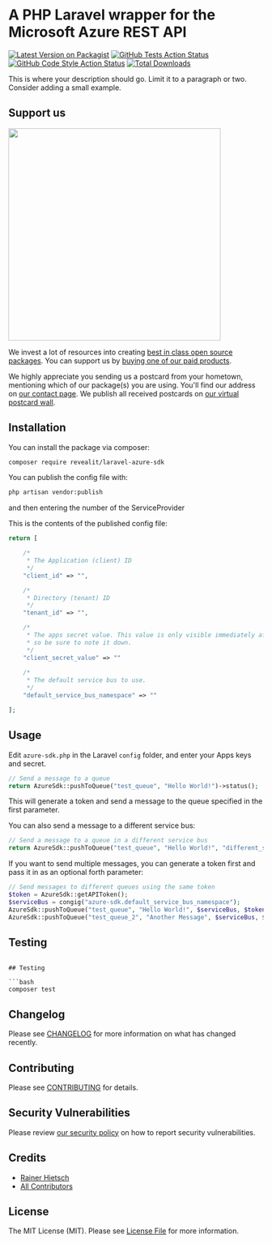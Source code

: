 # A PHP Laravel wrapper for the Microsoft Azure REST API

[![Latest Version on Packagist](https://img.shields.io/packagist/v/revealit/laravel-azure-sdk.svg?style=flat-square)](https://packagist.org/packages/revealit/laravel-azure-sdk)
[![GitHub Tests Action Status](https://img.shields.io/github/actions/workflow/status/revealit/laravel-azure-sdk/run-tests.yml?branch=main&label=tests&style=flat-square)](https://github.com/revealit/laravel-azure-sdk/actions?query=workflow%3Arun-tests+branch%3Amain)
[![GitHub Code Style Action Status](https://img.shields.io/github/actions/workflow/status/revealit/laravel-azure-sdk/fix-php-code-style-issues.yml?branch=main&label=code%20style&style=flat-square)](https://github.com/revealit/laravel-azure-sdk/actions?query=workflow%3A"Fix+PHP+code+style+issues"+branch%3Amain)
[![Total Downloads](https://img.shields.io/packagist/dt/revealit/laravel-azure-sdk.svg?style=flat-square)](https://packagist.org/packages/revealit/laravel-azure-sdk)

This is where your description should go. Limit it to a paragraph or two. Consider adding a small example.

## Support us

[<img src="https://github-ads.s3.eu-central-1.amazonaws.com/laravel-azure-sdk.jpg?t=1" width="419px" />](https://spatie.be/github-ad-click/laravel-azure-sdk)

We invest a lot of resources into creating [best in class open source packages](https://spatie.be/open-source). You can support us by [buying one of our paid products](https://spatie.be/open-source/support-us).

We highly appreciate you sending us a postcard from your hometown, mentioning which of our package(s) you are using. You'll find our address on [our contact page](https://spatie.be/about-us). We publish all received postcards on [our virtual postcard wall](https://spatie.be/open-source/postcards).

## Installation

You can install the package via composer:

```bash
composer require revealit/laravel-azure-sdk
```

You can publish the config file with:

```bash
php artisan vendor:publish
```

and then entering the number of the ServiceProvider

This is the contents of the published config file:

```php
return [

    /*
     * The Application (client) ID
     */
    "client_id" => "",

    /*
     * Directory (tenant) ID
     */
    "tenant_id" => "",

    /*
     * The apps secret value. This value is only visible immediately after creation,
     * so be sure to note it down.
     */
    "client_secret_value" => ""
    
    /*
     * The default service bus to use.
     */
    "default_service_bus_namespace" => ""

];

```

## Usage

Edit `azure-sdk.php` in the Laravel `config` folder, and enter your Apps keys and secret.

```php
// Send a message to a queue
return AzureSdk::pushToQueue("test_queue", "Hello World!")->status();
```

This will generate a token and send a message to the queue specified in the first parameter.

You can also send a message to a different service bus:
```php
// Send a message to a queue in a different service bus
return AzureSdk::pushToQueue("test_queue", "Hello World!", "different_service_bus")->status();
```

If you want to send multiple messages, you can generate a token first and pass it in as an optional forth parameter:
```php
// Send messages to different queues using the same token
$token = AzureSdk::getAPIToken();
$serviceBus = congig("azure-sdk.default_service_bus_namespace");
AzureSdk::pushToQueue("test_queue", "Hello World!", $serviceBus, $token)->status();
AzureSdk::pushToQueue("test_queue_2", "Another Message", $serviceBus, $token)->status();
```

## Testing

```

## Testing

```bash
composer test
```

## Changelog

Please see [CHANGELOG](CHANGELOG.md) for more information on what has changed recently.

## Contributing

Please see [CONTRIBUTING](CONTRIBUTING.md) for details.

## Security Vulnerabilities

Please review [our security policy](../../security/policy) on how to report security vulnerabilities.

## Credits

- [Rainer Hietsch](https://github.com/rainerhietsch)
- [All Contributors](../../contributors)

## License

The MIT License (MIT). Please see [License File](LICENSE.md) for more information.
